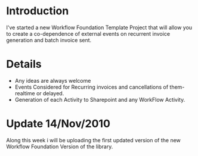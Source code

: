 # Introduction #

I've started a new Workflow Foundation Template Project that will allow you to create a co-dependence of external events on recurrent invoice generation and batch invoice sent.

# Details #

- Any ideas are always welcome
- Events Considered for Recurring invoices and cancellations of them- realtime or delayed.
- Generation of each Activity to Sharepoint and any WorkFlow Activity.

# Update 14/Nov/2010 #

Along this week i will be uploading the first updated version of the new Workflow Foundation Version of the library.